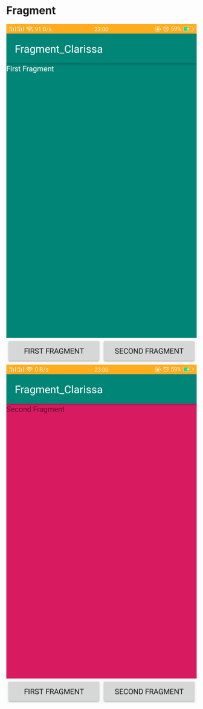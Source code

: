 # Fragment

![alt text](https://github.com/ClarissaSanindita/Fragment/blob/master/10.png)
![alt text](https://github.com/ClarissaSanindita/Fragment/blob/master/11.png)
